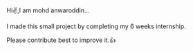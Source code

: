 Hi✌,I am mohd anwaroddin...

I made this small project by completing my 6 weeks internship.

Please contribute best to improve it.👍
